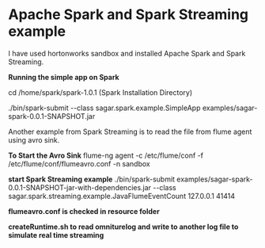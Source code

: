 <h1>Apache Spark and Spark Streaming example</h1>

I have used hortonworks sandbox and installed Apache Spark and Spark Streaming.

<strong>Running the simple app on Spark</strong>

cd /home/spark/spark-1.0.1 (Spark Installation Directory)

./bin/spark-submit --class sagar.spark.example.SimpleApp examples/sagar-spark-0.0.1-SNAPSHOT.jar

Another example from Spark Streaming is to read the file from flume agent using avro sink.

<strong>To Start the Avro Sink</strong>
flume-ng agent -c /etc/flume/conf -f /etc/flume/conf/flumeavro.conf -n sandbox

<strong>start Spark Streaming example</strong>
./bin/spark-submit examples/sagar-spark-0.0.1-SNAPSHOT-jar-with-dependencies.jar --class sagar.spark.streaming.example.JavaFlumeEventCount 127.0.0.1 41414



<strong>flumeavro.conf is checked in resource folder</strong>

<strong>createRuntime.sh to read omniturelog and write to another log file to simulate real time streaming</strong>

